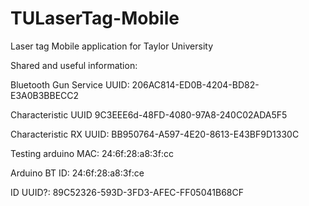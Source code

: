 # TULaserTag-Mobile
Laser tag Mobile application for Taylor University

Shared and useful information:

Bluetooth Gun Service UUID: 
206AC814-ED0B-4204-BD82-E3A0B3BBECC2

Characteristic UUID
9C3EEE6d-48FD-4080-97A8-240C02ADA5F5

Characteristic RX UUID:
BB950764-A597-4E20-8613-E43BF9D1330C

Testing arduino MAC:
24:6f:28:a8:3f:cc

Arduino BT ID:
24:6f:28:a8:3f:ce

ID UUID?:
89C52326-593D-3FD3-AFEC-FF05041B68CF
